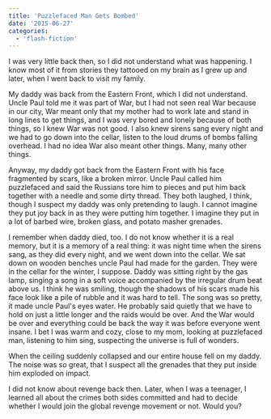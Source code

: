 ```yaml
---
title: 'Puzzlefaced Man Gets Bombed'
date: '2015-06-27'
categories:
  - 'flash-fiction'
---
```


I was very little back then, so I did not understand what was happening. I know
most of it from stories they tattooed on my brain as I grew up and later, when I
went back to visit my family.

<!-- truncate -->

My daddy was back from the Eastern Front, which I did not understand. Uncle Paul
told me it was part of War, but I had not seen real War because in our city, War
meant only that my mother had to work late and stand in long lines to get
things, and I was very bored and lonely because of both things, so I knew War
was not good. I also knew sirens sang every night and we had to go down into the
cellar, listen to the loud drums of bombs falling overhead. I had no idea War
also meant other things. Many, many other things.

Anyway, my daddy got back from the Eastern Front with his face fragmented by
scars, like a broken mirror. Uncle Paul called him puzzlefaced and said the
Russians tore him to pieces and put him back together with a needle and some
dirty thread. They both laughed, I think, though I suspect my daddy was only
pretending to laugh. I cannot imagine they put joy back in as they were putting
him together. I imagine they put in a lot of barbed wire, broken glass, and
potato masher grenades.

I remember when daddy died, too. I do not know whether it is a real memory, but
it is a memory of a real thing: it was night time when the sirens sang, as they
did every night, and we went down into the cellar. We sat down on wooden benches
uncle Paul had made for the garden. They were in the cellar for the winter, I
suppose. Daddy was sitting right by the gas lamp, singing a song in a soft voice
accompanied by the irregular drum beat above us. I think he was smiling, though
the shadows of his scars made his face look like a pile of rubble and it was
hard to tell. The song was so pretty, it made uncle Paul's eyes water. He
probably said quietly that we have to hold on just a little longer and the raids
would be over. And the War would be over and everything could be back the way it
was before everyone went insane. I bet I was warm and cozy, close to my mom,
looking at puzzlefaced man, listening to him sing, suspecting the universe is
full of wonders.

When the ceiling suddenly collapsed and our entire house fell on my daddy. The
noise was so great, that I suspect all the grenades that they put inside him
exploded on impact.

I did not know about revenge back then. Later, when I was a teenager, I learned
all about the crimes both sides committed and had to decide whether I would join
the global revenge movement or not. Would you?
